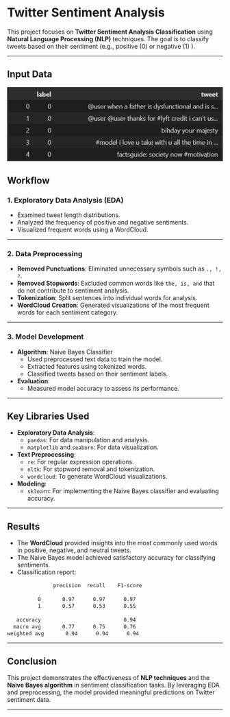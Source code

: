 # Twitter Sentiment Analysis
This project focuses on **Twitter Sentiment Analysis Classification** using **Natural Language Processing (NLP)** techniques. The goal is to classify tweets based on their sentiment (e.g., positive (0) or negative (1) ).

---

## Input Data
<img src = "static/input_data.png">

## Workflow

### 1. Exploratory Data Analysis (EDA)
  - Examined tweet length distributions.
  - Analyzed the frequency of positive and negative sentiments.
  - Visualized frequent words using a WordCloud.

---

### 2. Data Preprocessing
  - **Removed Punctuations**: Eliminated unnecessary symbols such as `., !, ?`.
  - **Removed Stopwords**: Excluded common words like `the, is, and` that do not contribute to sentiment analysis.
  - **Tokenization**: Split sentences into individual words for analysis.
  - **WordCloud Creation**: Generated visualizations of the most frequent words for each sentiment category.

---

### 3. Model Development

- **Algorithm**: Naive Bayes Classifier
    - Used preprocessed text data to train the model.
    - Extracted features using tokenized words.
    - Classified tweets based on their sentiment labels.
- **Evaluation**:
    - Measured model accuracy to assess its performance.

---


## Key Libraries Used

- **Exploratory Data Analysis**:
  - `pandas`: For data manipulation and analysis.
  - `matplotlib` and `seaborn`: For data visualization.
- **Text Preprocessing**:
  - `re`: For regular expression operations.
  - `nltk`: For stopword removal and tokenization.
  - `wordcloud`: To generate WordCloud visualizations.
- **Modeling**:
  - `sklearn`: For implementing the Naive Bayes classifier and evaluating accuracy.

---

## Results

- The **WordCloud** provided insights into the most commonly used words in positive, negative, and neutral tweets.
- The Naive Bayes model achieved satisfactory accuracy for classifying sentiments.
- Classification report:
 ```
                precision  recall    F1-score   

           0       0.97      0.97      0.97      
           1       0.57      0.53      0.55     

    accuracy                           0.94    
   macro avg       0.77      0.75      0.76     
weighted avg       0.94      0.94      0.94    
```

---

## Conclusion

This project demonstrates the effectiveness of **NLP techniques** and the **Naive Bayes algorithm** in sentiment classification tasks. By leveraging EDA and preprocessing, the model provided meaningful predictions on Twitter sentiment data.

---
 
